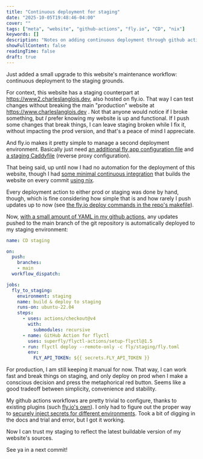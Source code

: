 ```yaml
---
title: "Continuous deployment for staging"
date: "2025-10-05T19:48:46-04:00"
cover: ""
tags: ["meta", "website", "github-actions", "fly.io", "CD", "nix"]
keywords: []
description: "Notes on adding continuous deployment through github actions"
showFullContent: false
readingTime: false
draft: true
---
```


Just added a small upgrade to this website's maintenance workflow: continuous deployment to the staging grounds.

For context, this website has a staging counterpart at https://www2.charleslanglois.dev, also hosted on fly.io.
That way I can test changes without breaking the main "production" website at https://www.charleslanglois.dev .
Not that anyone would notice if I broke something, but *I* prefer knowing my website is up and functional.
If I push some changes that break things, I can leave staging broken while I fix it, without impacting the prod version, and that's a peace of mind I appreciate.

And fly.io makes it pretty simple to manage a second deployment environment.
Basically just need [an additional fly app configuration file](https://github.com/DrPyser/www.charleslanglois.dev/tree/da0b441fa2dff154368d5604d874fa60544318d8/fly/staging/fly.toml) and [a staging Caddyfile](https://github.com/DrPyser/www.charleslanglois.dev/tree/da0b441fa2dff154368d5604d874fa60544318d8/fly/staging/Caddyfile) (reverse proxy configuration).

That being said, up until now I had no automation for the deployment of this website, though I had [some minimal continuous integration](https://github.com/DrPyser/www.charleslanglois.dev/tree/da994558f957b0efd7ba92db9abd25e76d7939c6/.github/workflows/main.yml) that builds the website on every commit [using nix](https://github.com/DrPyser/www.charleslanglois.dev/blob/da994558f957b0efd7ba92db9abd25e76d7939c6/default.nix).

Every deployment action to either prod or staging was done by hand, though, which is fine considering how simple that is and how rarely I push updates up to now (see [the fly.io deploy commands in the repo's makefile](https://github.com/DrPyser/www.charleslanglois.dev/blob/da994558f957b0efd7ba92db9abd25e76d7939c6/Makefile)).

Now, [with a small amount of YAML in my github actions](https://github.com/DrPyser/www.charleslanglois.dev/blob/bc2c46d2043c488e4536cc4621ecb601122aabc3/.github/workflows/staging.yml), any updates pushed to the main branch of the git repository is automatically deployed to my staging environment:
```yaml
name: CD staging

on:
  push:
    branches:
    - main
  workflow_dispatch:

jobs:
  fly_to_staging:
    environment: staging
    name: build & deploy to staging
    runs-on: ubuntu-22.04
    steps:
      - uses: actions/checkout@v4
        with:
          submodules: recursive
      - name: GitHub Action for flyctl
        uses: superfly/flyctl-actions/setup-flyctl@1.5
      - run: flyctl deploy --remote-only -c fly/staging/fly.toml
        env:
          FLY_API_TOKEN: ${{ secrets.FLY_API_TOKEN }}  
```

For production, I am still keeping it manual for now. That way, I can work fast and break things on staging, and only deploy on prod when I make a conscious decision and press the metaphorical red button.
Seems like a good tradeoff between simplicity, convenience and stability.

My github actions workflows are pretty trivial to configure, thanks to existing plugins (such [fly.io's own](https://github.com/marketplace/actions/github-action-for-flyctl)).
I only had to figure out the proper way to [securely inject secrets for different environments](https://docs.github.com/en/actions/how-tos/write-workflows/choose-what-workflows-do/use-secrets#creating-secrets-for-an-environment).
Took a bit of digging in the docs and trial and error, but I got it working.

Now I can trust my staging to reflect the latest buildable version of my website's sources.

See ya in a next commit!

